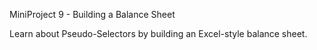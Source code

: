 MiniProject 9 - Building a Balance Sheet

Learn about Pseudo-Selectors by building an Excel-style balance sheet.
